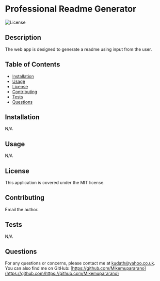 
# Professional Readme Generator

![License](https://img.shields.io/badge/license-MIT-blue.svg)

## Description
The web app is designed to generate a readme using input from the user.

## Table of Contents
- [Installation](#installation)
- [Usage](#usage)
- [License](#license)
- [Contributing](#contributing)
- [Tests](#tests)
- [Questions](#questions)

## Installation
N/A

## Usage
N/A

## License
This application is covered under the MIT license.

## Contributing
Email the author.

## Tests
N/A

## Questions
For any questions or concerns, please contact me at [kudath@yahoo.co.uk](mailto:kudath@yahoo.co.uk).
You can also find me on GitHub: [https://github.com/Mikemupararano](https://github.com/https://github.com/Mikemupararano)
